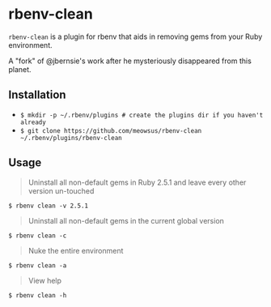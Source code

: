 # rbenv-clean
`rbenv-clean` is a plugin for rbenv that aids in removing gems from your Ruby environment. 

A "fork" of @jbernsie's work after he mysteriously disappeared from this planet.

## Installation

- `$ mkdir -p ~/.rbenv/plugins # create the plugins dir if you haven't already`
- `$ git clone https://github.com/meowsus/rbenv-clean ~/.rbenv/plugins/rbenv-clean`

## Usage

> Uninstall all non-default gems in Ruby 2.5.1 and leave every other version un-touched
```
$ rbenv clean -v 2.5.1
```

> Uninstall all non-default gems in the current global version
```
$ rbenv clean -c
```

> Nuke the entire environment
```
$ rbenv clean -a
```

> View help
```
$ rbenv clean -h
```
